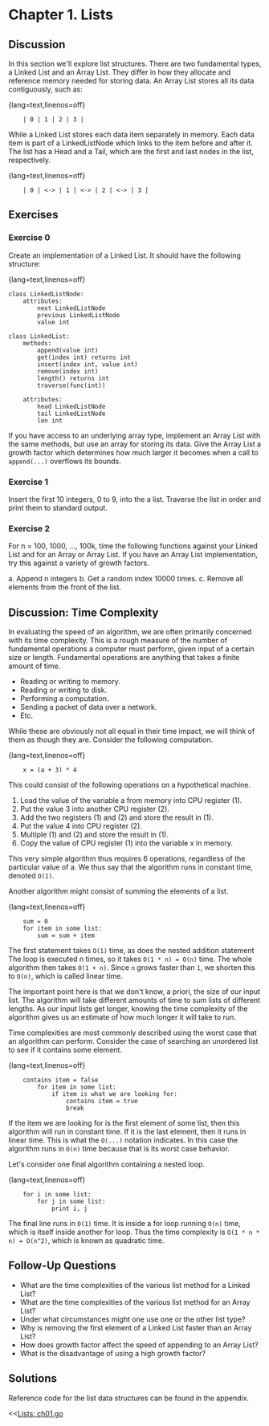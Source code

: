 Chapter 1. Lists
================

Discussion
----------
In this section we'll explore list structures. There are two fundamental types, a Linked List and an Array List. They differ in how they allocate and reference memory needed for storing data. An Array List stores all its data contiguously, such as:

{lang=text,linenos=off}
~~~~~~~
	| 0 | 1 | 2 | 3 |
~~~~~~~

While a Linked List stores each data item separately in memory. Each data item is part of a LinkedListNode which links to the item before and after it. The list has a Head and a Tail, which are the first and last nodes in the list, respectively.

{lang=text,linenos=off}
~~~~~~~
	| 0 | <-> | 1 | <-> | 2 | <-> | 3 |
~~~~~~~


Exercises
---------

### Exercise 0
Create an implementation of a Linked List. It should have the following
structure:

{lang=text,linenos=off}
~~~~~~~
class LinkedListNode:
	attributes:
		next LinkedListNode
		previous LinkedListNode
		value int

class LinkedList:
	methods:
		append(value int)
		get(index int) returns int
		insert(index int, value int)
		remove(index int)
		length() returns int
		traverse(func(int))

	attributes:
		head LinkedListNode
		tail LinkedListNode
		len int
~~~~~~~

If you have access to an underlying array type, implement an Array List with
the same methods, but use an array for storing its data. Give the Array List
a growth factor which determines how much larger it becomes when a call to 
`append(...)` overflows its bounds.


### Exercise 1
Insert the first 10 integers, 0 to 9, into the a list. Traverse the list in
order and print them to standard output.


### Exercise 2
For n = 100, 1000, ..., 100k, time the following functions against your 
Linked List and for an Array or Array List. If you have an Array List 
implementation, try this against a variety of growth factors.

a. Append n integers
b. Get a random index 10000 times.
c. Remove all elements from the front of the list.


Discussion: Time Complexity
---------------------------
In evaluating the speed of an algorithm, we are often primarily concerned
with its time complexity. This is a rough measure of the number of 
fundamental operations a computer must perform, given input of a certain 
size or length. Fundamental operations are anything that takes a finite 
amount of time.

- Reading or writing to memory.
- Reading or writing to disk.
- Performing a computation.
- Sending a packet of data over a network.
- Etc.

While these are obviously not all equal in their time impact, we will think 
of them as though they are. Consider the following computation.

{lang=text,linenos=off}
~~~~~~~
	x = (a + 3) * 4
~~~~~~~

This could consist of the following operations on a hypothetical machine.

1. Load the value of the variable a from memory into CPU register (1).
1. Put the value 3 into another CPU register (2).
1. Add the two registers (1) and (2) and store the result in (1).
1. Put the value 4 into CPU register (2).
1. Multiple (1) and (2) and store the result in (1).
1. Copy the value of CPU register (1) into the variable x in memory.

This very simple algorithm thus requires 6 operations, regardless of the
particular value of a. We thus say that the algorithm runs in constant time,
denoted `O(1)`.

Another algorithm might consist of summing the elements of a list.

{lang=text,linenos=off}
~~~~~~~
	sum = 0
	for item in some list:
		sum = sum + item
~~~~~~~

The first statement takes `O(1)` time, as does the nested addition 
statement The loop is executed n times, so it takes `O(1 * n) = O(n)`
time. The whole algorithm then takes `O(1 + n)`. Since `n` grows faster
than `1`, we shorten this to `O(n)`, which is called linear time.

The important point here is that we don't know, a priori, the size of our
input list. The algorithm will take different amounts of time to sum lists
of different lengths. As our input lists get longer, knowing the time 
complexity of the algorithm gives us an estimate of how much longer it will
take to run.

Time complexities are most commonly described using the worst case that an 
algorithm can perform. Consider the case of searching an unordered list to
see if it contains some element.

{lang=text,linenos=off}
~~~~~~~
	contains item = false
		for item in some list:
			if item is what we are looking for:
				contains item = true
				break
~~~~~~~

If the item we are looking for is the first element of some list, then this
algorithm will run in constant time. If it is the last element, then it
runs in linear time. This is what the `O(...)` notation indicates. In this 
case the algorithm runs in `O(n)` time because that is its worst case
behavior.

Let's consider one final algorithm containing a nested loop.

{lang=text,linenos=off}
~~~~~~~
	for i in some list:
		for j in some list:
			print i, j
~~~~~~~

The final line runs in `O(1)` time. It is inside a for loop running `O(n)`
time, which is itself inside another for loop. Thus the time complexity is
`O(1 * n * n) = O(n^2)`, which is known as quadratic time.


Follow-Up Questions
-------------------
- What are the time complexities of the various list method for a Linked List?
- What are the time complexities of the various list method for an Array List?
- Under what circumstances might one use one or the other list type?
- Why is removing the first element of a Linked List faster than an Array List?
- How does growth factor affect the speed of appending to an Array List?
- What is the disadvantage of using a high growth factor?


Solutions
---------
Reference code for the list data structures can be found in the appendix.

<<[Lists: ch01.go](../csbc-bin/ch01.go)

